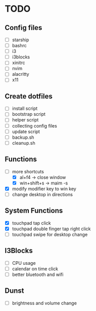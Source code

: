# TODO

## Config files

- [ ] starship
- [ ] bashrc
- [ ] i3
- [ ] i3blocks
- [ ] xinitrc
- [ ] nvim
- [ ] alacritty
- [ ] x11

## Create dotfiles

- [ ] install script
- [ ] bootstrap script
- [ ] helper script
- [ ] collecting config files
- [ ] update script
- [ ] backup.sh
- [ ] cleanup.sh

## Functions

- [ ] more shortcuts
  - [x] al+f4 -> close window
  - [x] win+shift+s -> maim -s
- [x] modify modifier key to win key
- [ ] change desktop in directions

## System Functions

- [x] touchpad tap click
- [x] touchpad double finger tap right click
- [ ] touchpad swipe for desktop change

## I3Blocks

- [ ] CPU usage
- [ ] calendar on time click
- [ ] better bluetooth and wifi

## Dunst

- [ ] brightness and volume change
